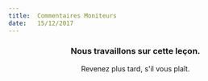 ```yaml
---
title:  Commentaires Moniteurs
date:   15/12/2017
---
```


### <center>Nous travaillons sur cette leçon.</center>
<center>Revenez plus tard, s'il vous plaît.</center>